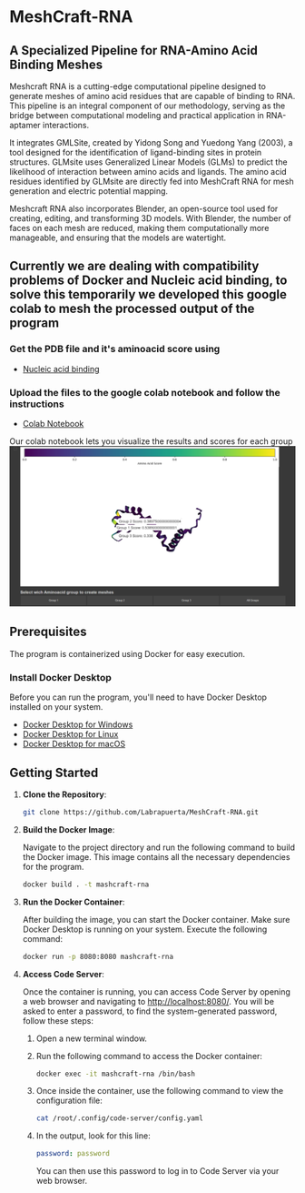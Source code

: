 # MeshCraft-RNA
## A Specialized Pipeline for RNA-Amino Acid Binding Meshes
Meshcraft RNA is a cutting-edge computational pipeline designed to generate meshes of amino acid residues that are capable of binding to RNA. This pipeline is an integral component of our methodology, serving as the bridge between computational modeling and practical application in RNA-aptamer interactions. 

It integrates GMLSite, created by Yidong Song and Yuedong Yang (2003), a tool designed for the identification of ligand-binding sites in protein structures. GLMsite uses Generalized Linear Models (GLMs) to predict the likelihood of interaction between amino acids and ligands. The amino acid residues identified by GLMsite are directly fed into MeshCraft RNA for mesh generation and electric potential mapping.

Meshcraft RNA also incorporates Blender, an open-source tool used for creating, editing, and transforming 3D models. With Blender, the number of faces on each mesh are reduced, making them computationally more manageable, and ensuring that the models are watertight.

## Currently we are dealing with compatibility problems of Docker and Nucleic acid binding, to solve this temporarily we developed this google colab to mesh the processed output of the program

### Get the PDB file and it's aminoacid score using 

- [Nucleic acid binding](https://github.com/biomed-AI/nucleic-acid-binding/tree/main) 

### Upload the files to the google colab notebook and follow the instructions

- [Colab Notebook](https://colab.research.google.com/drive/1EYucZ4VVxXrWLzk4PZJi365-zcfUlQsO?usp=sharing)

Our colab notebook lets you visualize the results and scores for each group
![image](https://github.com/Labrapuerta/MeshCraft-RNA/blob/main/colab%20Mesh-craft.png)

## Prerequisites
The program is containerized using Docker for easy execution.

### Install Docker Desktop
Before you can run the program, you'll need to have Docker Desktop installed on your system.
- [Docker Desktop for Windows](https://docs.docker.com/desktop/install/windows-install/)
- [Docker Desktop for Linux](https://docs.docker.com/desktop/install/linux-install/)
- [Docker Desktop for macOS](https://docs.docker.com/desktop/install/mac-install/)

## Getting Started
1. **Clone the Repository**:

   ```bash
   git clone https://github.com/Labrapuerta/MeshCraft-RNA.git
   ```

2. **Build the Docker Image**:

   Navigate to the project directory and run the following command to build the Docker image. This image contains all the necessary dependencies for the program.

   ```bash
   docker build . -t mashcraft-rna
   ```
3. **Run the Docker Container**:

   After building the image, you can start the Docker container. Make sure Docker Desktop is running on your system. Execute the following command:

   ```bash
   docker run -p 8080:8080 mashcraft-rna
   ```
4. **Access Code Server**:

   Once the container is running, you can access Code Server by opening a web browser and navigating to [http://localhost:8080/](http://localhost:8080/). 
    You will be asked to enter a password, to find the system-generated password, follow these steps:
   
    1. Open a new terminal window.
    2. Run the following command to access the Docker container:

        ```bash
        docker exec -it mashcraft-rna /bin/bash
        ```

    3. Once inside the container, use the following command to view the configuration file:

         ```bash
         cat /root/.config/code-server/config.yaml
         ```

    4. In the output, look for this line:

       ```yaml
       password: password
       ```
       
       You can then use this password to log in to Code Server via your web browser.
 
